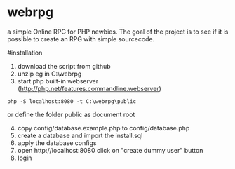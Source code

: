 # webrpg
a simple Online RPG for PHP newbies. The goal of the project is to see if it is possible to create an RPG with simple sourcecode.


#installation

1. download the script from github
2. unzip eg in C:\webrpg
3. start php built-in webserver (http://php.net/features.commandline.webserver)

```php -S localhost:8080 -t C:\webrpg\public```

or define the folder public as document root

4. copy config/database.example.php to config/database.php 
5. create a database and import the install.sql
6. apply the database configs
7. open http://localhost:8080 click on "create dummy user" button
8. login

